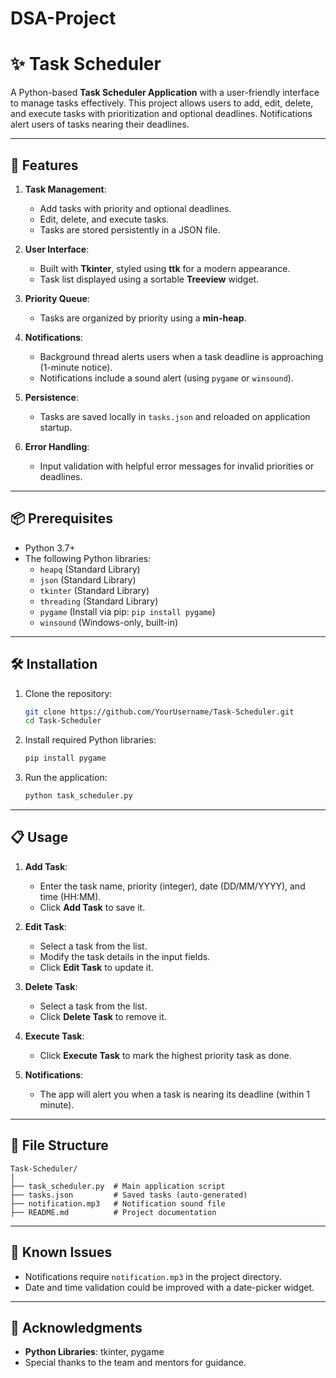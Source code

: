 # DSA-Project


# ✨ Task Scheduler

A Python-based **Task Scheduler Application** with a user-friendly interface to manage tasks effectively. This project allows users to add, edit, delete, and execute tasks with prioritization and optional deadlines. Notifications alert users of tasks nearing their deadlines.

---

## 🚀 Features

1. **Task Management**:
   - Add tasks with priority and optional deadlines.
   - Edit, delete, and execute tasks.
   - Tasks are stored persistently in a JSON file.

2. **User Interface**:
   - Built with **Tkinter**, styled using **ttk** for a modern appearance.
   - Task list displayed using a sortable **Treeview** widget.

3. **Priority Queue**:
   - Tasks are organized by priority using a **min-heap**.

4. **Notifications**:
   - Background thread alerts users when a task deadline is approaching (1-minute notice).
   - Notifications include a sound alert (using `pygame` or `winsound`).

5. **Persistence**:
   - Tasks are saved locally in `tasks.json` and reloaded on application startup.

6. **Error Handling**:
   - Input validation with helpful error messages for invalid priorities or deadlines.

---

## 📦 Prerequisites

- Python 3.7+
- The following Python libraries:
  - `heapq` (Standard Library)
  - `json` (Standard Library)
  - `tkinter` (Standard Library)
  - `threading` (Standard Library)
  - `pygame` (Install via pip: `pip install pygame`)
  - `winsound` (Windows-only, built-in)

---

## 🛠 Installation

1. Clone the repository:
   ```bash
   git clone https://github.com/YourUsername/Task-Scheduler.git
   cd Task-Scheduler
   ```

2. Install required Python libraries:
   ```bash
   pip install pygame
   ```

3. Run the application:
   ```bash
   python task_scheduler.py
   ```

---

## 📋 Usage

1. **Add Task**:
   - Enter the task name, priority (integer), date (DD/MM/YYYY), and time (HH:MM).
   - Click **Add Task** to save it.

2. **Edit Task**:
   - Select a task from the list.
   - Modify the task details in the input fields.
   - Click **Edit Task** to update it.

3. **Delete Task**:
   - Select a task from the list.
   - Click **Delete Task** to remove it.

4. **Execute Task**:
   - Click **Execute Task** to mark the highest priority task as done.

5. **Notifications**:
   - The app will alert you when a task is nearing its deadline (within 1 minute).

---


## 📂 File Structure

```
Task-Scheduler/
│
├── task_scheduler.py  # Main application script
├── tasks.json         # Saved tasks (auto-generated)
├── notification.mp3   # Notification sound file
├── README.md          # Project documentation
```

---

## 🐛 Known Issues

- Notifications require `notification.mp3` in the project directory.
- Date and time validation could be improved with a date-picker widget.

---

## 🤝 Acknowledgments

- **Python Libraries**: tkinter, pygame
- Special thanks to the team and mentors for guidance.
